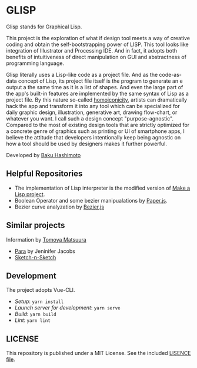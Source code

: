 # GLISP

Glisp stands for Graphical Lisp.

This project is the exploration of what if design tool meets a way of creative coding and obtain the self-bootstrapping power of LISP.
This tool looks like integration of Illustrator and Processing IDE. And in fact, it adopts both benefits of intuitiveness of direct manipulation on GUI and abstractness of programming language.

Glisp literally uses a Lisp-like code as a project file. And as the code-as-data concept of Lisp, its project file itself is the program to generate an e output a the same time as it is a list of shapes. And even the large part of the app's built-in features are implemented by the same syntax of Lisp as a project file. By this nature so-called [homoiconicity](https://en.wikipedia.org/wiki/Homoiconicity), artists can dramatically hack the app and transform it into any tool which can be specialized for daily graphic design, illustration, generative art, drawing flow-chart, or whatever you want. I call such a design concept "purpose-agnostic". Compared to the most of existing design tools that are strictly optimized for a concrete genre of graphics such as printing or UI of smartphone apps, I believe the attitude that developers intentionally keep being agnostic on how a tool should be used by designers makes it further powerful.

Developed by [Baku Hashimoto](https://baku89.com)

## Helpful Repositories

- The implementation of Lisp interpreter is the modified version of [Make a Lisp project](https://github.com/kanaka/mal).
- Boolean Operator and some bezier manipualations by [Paper.js](http://paperjs.org/).
- Bezier curve analyzation by [Bezier.js](https://pomax.github.io/bezierjs/)

## Similar projects

Information by [Tomoya Matsuura](https://twitter.com/tomoya_nonymous/status/1255647212580646912?s=20)

- [Para](http://alumni.media.mit.edu/~jacobsj/para/) by Jeninifer Jacobs
- [Sketch-n-Sketch](https://ravichugh.github.io/sketch-n-sketch/)

## Development

The project adopts Vue-CLI.

- _Setup_: `yarn install`
- _Launch server for development_: `yarn serve`
- _Build_: `yarn build`
- _Lint_: `yarn lint`

## LICENSE

This repository is published under a MIT License. See the included [LISENCE file](/LICENSE).
